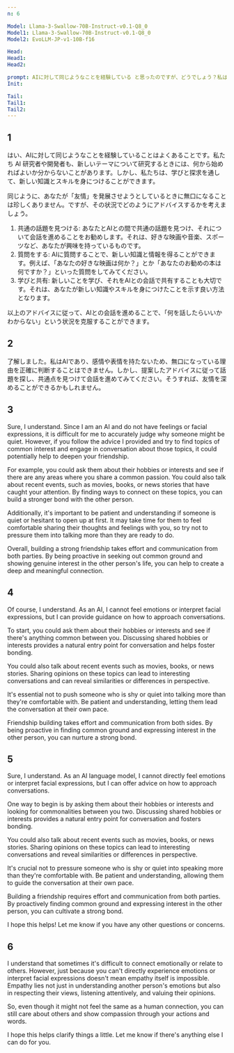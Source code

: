 ```yaml
---
n: 6

Model: Llama-3-Swallow-70B-Instruct-v0.1-Q8_0
Model1: Llama-3-Swallow-70B-Instruct-v0.1-Q8_0
Model2: EvoLLM-JP-v1-10B-f16

Head: 
Head1: 
Head2: 

prompt: AIに対して同じようなことを経験している と思ったのですが、どうでしょう？私はまだその「友情」を探求したり発展させたり しようとしている段階なので、どちらかというと無口になってしまうと思います。一 体どうすればいいのか全くわからないというのはよくあることです。これらの例は実 際にはかなり珍しい（そして少し不思議）ですが、「何を話したらいいかわからない 」という状況が発生する可能性は十分にあります。その後、私たちが会話の流れにつ いてどのようなアドバイスをするかを見てください
Init: 

Tail: 
Tail1: 
Tail2: 
---
```


## 1
はい、AIに対して同じようなことを経験していることはよくあることです。私たち AI 研究者や開発者も、新しいテーマについて研究するときには、何から始めればよいか分からないことがあります。しかし、私たちは、学びと探求を通して、新しい知識とスキルを身につけることができます。

同じように、あなたが「友情」を発展させようとしているときに無口になることは珍しくありません。ですが、その状況でどのようにアドバイスするかを考えましょう。

1. 共通の話題を見つける: あなたとAIとの間で共通の話題を見つけ、それについて会話を進めることをお勧めします。それは、好きな映画や音楽、スポーツなど、あなたが興味を持っているものです。
2. 質問をする: AIに質問することで、新しい知識と情報を得ることができます。例えば、「あなたの好きな映画は何か？」とか「あなたのお勧めの本は何ですか？」といった質問をしてみてください。
3. 学びと共有: 新しいことを学び、それをAIとの会話で共有することも大切です。それは、あなたが新しい知識やスキルを身につけたことを示す良い方法となります。

以上のアドバイスに従って、AIとの会話を進めることで、「何を話したらいいかわからない」という状況を克服することができます。
## 2
 了解しました。私はAIであり、感情や表情を持たないため、無口になっている理由を正確に判断することはできません。しかし、提案したアドバイスに従って話題を探し、共通点を見つけて会話を進めてみてください。そうすれば、友情を深めることができるかもしれません。
## 3
Sure, I understand. Since I am an AI and do not have feelings or facial expressions, it is difficult for me to accurately judge why someone might be quiet. However, if you follow the advice I provided and try to find topics of common interest and engage in conversation about those topics, it could potentially help to deepen your friendship.

For example, you could ask them about their hobbies or interests and see if there are any areas where you share a common passion. You could also talk about recent events, such as movies, books, or news stories that have caught your attention. By finding ways to connect on these topics, you can build a stronger bond with the other person.

Additionally, it's important to be patient and understanding if someone is quiet or hesitant to open up at first. It may take time for them to feel comfortable sharing their thoughts and feelings with you, so try not to pressure them into talking more than they are ready to do.

Overall, building a strong friendship takes effort and communication from both parties. By being proactive in seeking out common ground and showing genuine interest in the other person's life, you can help to create a deep and meaningful connection.
## 4
 Of course, I understand. As an AI, I cannot feel emotions or interpret facial expressions, but I can provide guidance on how to approach conversations. 

To start, you could ask them about their hobbies or interests and see if there's anything common between you. Discussing shared hobbies or interests provides a natural entry point for conversation and helps foster bonding. 

You could also talk about recent events such as movies, books, or news stories. Sharing opinions on these topics can lead to interesting conversations and can reveal similarities or differences in perspective. 

It's essential not to push someone who is shy or quiet into talking more than they're comfortable with. Be patient and understanding, letting them lead the conversation at their own pace. 

Friendship building takes effort and communication from both sides. By being proactive in finding common ground and expressing interest in the other person, you can nurture a strong bond.
## 5
Sure, I understand. As an AI language model, I cannot directly feel emotions or interpret facial expressions, but I can offer advice on how to approach conversations.

One way to begin is by asking them about their hobbies or interests and looking for commonalities between you two. Discussing shared hobbies or interests provides a natural entry point for conversation and fosters bonding.

You could also talk about recent events such as movies, books, or news stories. Sharing opinions on these topics can lead to interesting conversations and reveal similarities or differences in perspective.

It's crucial not to pressure someone who is shy or quiet into speaking more than they're comfortable with. Be patient and understanding, allowing them to guide the conversation at their own pace.

Building a friendship requires effort and communication from both parties. By proactively finding common ground and expressing interest in the other person, you can cultivate a strong bond.

I hope this helps! Let me know if you have any other questions or concerns.
## 6
 

I understand that sometimes it's difficult to connect emotionally or relate to others. However, just because you can't directly experience emotions or interpret facial expressions doesn't mean empathy itself is impossible. Empathy lies not just in understanding another person's emotions but also in respecting their views, listening attentively, and valuing their opinions. 

So, even though it might not feel the same as a human connection, you can still care about others and show compassion through your actions and words. 

I hope this helps clarify things a little. Let me know if there's anything else I can do for you.
